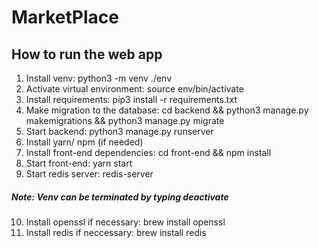 # MarketPlace

## How to run the web app

1. Install venv: python3 -m venv ./env
2. Activate virtual environment: source env/bin/activate
3. Install requirements: pip3 install -r requirements.txt
4. Make migration to the database: cd backend && python3 manage.py makemigrations && python3 manage.py migrate
5. Start backend: python3 manage.py runserver
6. Install yarn/ npm (if needed)
7. Install front-end dependencies: cd front-end && npm install 
8. Start front-end: yarn start
9. Start redis server: redis-server 

##### Note: Venv can be terminated by typing deactivate 
10. Install openssl if necessary: brew install openssl
11. Install redis if neccessary: brew install redis 

